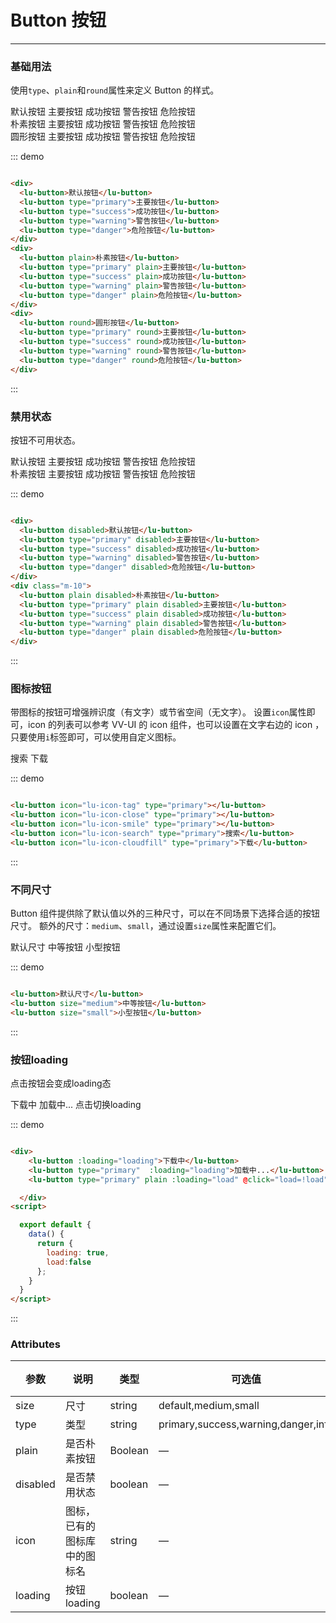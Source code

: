 <script>

  export default {
    data() {
      return {
        loading: true,
        load:false
      };
    }
  }
</script>
# Button 按钮
----
### 基础用法
使用```type```、```plain```和```round```属性来定义 Button 的样式。

<div class="demo-block">
  <div>
    <lu-button>默认按钮</lu-button>
    <lu-button type="primary">主要按钮</lu-button>
    <lu-button type="success">成功按钮</lu-button>
    <lu-button type="warning">警告按钮</lu-button>
    <lu-button type="danger">危险按钮</lu-button>
  </div>
  <div class="m-10">
    <lu-button plain>朴素按钮</lu-button>
    <lu-button type="primary" plain>主要按钮</lu-button>
    <lu-button type="success" plain>成功按钮</lu-button>
    <lu-button type="warning" plain>警告按钮</lu-button>
    <lu-button type="danger" plain>危险按钮</lu-button>
  </div>
  <div class="m-10">
    <lu-button round>圆形按钮</lu-button>
    <lu-button type="primary" round>主要按钮</lu-button>
    <lu-button type="success" round>成功按钮</lu-button>
    <lu-button type="warning" round>警告按钮</lu-button>
    <lu-button type="danger" round>危险按钮</lu-button>
  </div>
</div>

::: demo
```html

<div>
  <lu-button>默认按钮</lu-button>
  <lu-button type="primary">主要按钮</lu-button>
  <lu-button type="success">成功按钮</lu-button>
  <lu-button type="warning">警告按钮</lu-button>
  <lu-button type="danger">危险按钮</lu-button>
</div>
<div>
  <lu-button plain>朴素按钮</lu-button>
  <lu-button type="primary" plain>主要按钮</lu-button>
  <lu-button type="success" plain>成功按钮</lu-button>
  <lu-button type="warning" plain>警告按钮</lu-button>
  <lu-button type="danger" plain>危险按钮</lu-button>
</div>
<div>
  <lu-button round>圆形按钮</lu-button>
  <lu-button type="primary" round>主要按钮</lu-button>
  <lu-button type="success" round>成功按钮</lu-button>
  <lu-button type="warning" round>警告按钮</lu-button>
  <lu-button type="danger" round>危险按钮</lu-button>
</div>

```
:::

### 禁用状态

按钮不可用状态。

<div class="demo-block">
  <div>
    <lu-button disabled>默认按钮</lu-button>
    <lu-button type="primary" disabled>主要按钮</lu-button>
    <lu-button type="success" disabled>成功按钮</lu-button>
    <lu-button type="warning" disabled>警告按钮</lu-button>
    <lu-button type="danger" disabled>危险按钮</lu-button>
  </div>
  <div class="m-10">
    <lu-button plain disabled>朴素按钮</lu-button>
    <lu-button type="primary" plain disabled>主要按钮</lu-button>
    <lu-button type="success" plain disabled>成功按钮</lu-button>
    <lu-button type="warning" plain disabled>警告按钮</lu-button>
    <lu-button type="danger" plain disabled>危险按钮</lu-button>
  </div>
</div>

::: demo
```html

<div>
  <lu-button disabled>默认按钮</lu-button>
  <lu-button type="primary" disabled>主要按钮</lu-button>
  <lu-button type="success" disabled>成功按钮</lu-button>
  <lu-button type="warning" disabled>警告按钮</lu-button>
  <lu-button type="danger" disabled>危险按钮</lu-button>
</div>
<div class="m-10">
  <lu-button plain disabled>朴素按钮</lu-button>
  <lu-button type="primary" plain disabled>主要按钮</lu-button>
  <lu-button type="success" plain disabled>成功按钮</lu-button>
  <lu-button type="warning" plain disabled>警告按钮</lu-button>
  <lu-button type="danger" plain disabled>危险按钮</lu-button>
</div>

```
:::

### 图标按钮
带图标的按钮可增强辨识度（有文字）或节省空间（无文字）。
设置```icon```属性即可，icon 的列表可以参考 VV-UI 的 icon 组件，也可以设置在文字右边的 icon ，只要使用```i```标签即可，可以使用自定义图标。
<div class="demo-block">
  <lu-button icon="lu-icon-tag" type="primary"></lu-button>
  <lu-button icon="lu-icon-close" type="primary"></lu-button>
  <lu-button icon="lu-icon-smile" type="primary"></lu-button>
  <lu-button icon="lu-icon-search" type="primary">搜索</lu-button>
  <lu-button icon="lu-icon-cloudfill" type="primary">下载</lu-button>
</div>

::: demo
```html

<lu-button icon="lu-icon-tag" type="primary"></lu-button>
<lu-button icon="lu-icon-close" type="primary"></lu-button>
<lu-button icon="lu-icon-smile" type="primary"></lu-button>
<lu-button icon="lu-icon-search" type="primary">搜索</lu-button>
<lu-button icon="lu-icon-cloudfill" type="primary">下载</lu-button>

```
:::


### 不同尺寸

Button 组件提供除了默认值以外的三种尺寸，可以在不同场景下选择合适的按钮尺寸。
额外的尺寸：```medium```、```small```，通过设置```size```属性来配置它们。
<div class="demo-block">
  <lu-button>默认尺寸</lu-button>
  <lu-button size="medium">中等按钮</lu-button>
  <lu-button size="small">小型按钮</lu-button>
</div>

::: demo
```html

<lu-button>默认尺寸</lu-button>
<lu-button size="medium">中等按钮</lu-button>
<lu-button size="small">小型按钮</lu-button>

```
:::


### 按钮loading

点击按钮会变成loading态
<div class="demo-block">
 <div>
    <lu-button :loading="loading">下载中</lu-button>
    <lu-button type="primary"  :loading="loading">加载中...</lu-button>
    <lu-button type="primary" plain :loading="load" @click="load=!load" icon="lu-icon-cloudfill">点击切换loading</lu-button>

  </div>

</div>


::: demo
```html

<div>
    <lu-button :loading="loading">下载中</lu-button>
    <lu-button type="primary"  :loading="loading">加载中...</lu-button>
    <lu-button type="primary" plain :loading="load" @click="load=!load">点击切换loading</lu-button>

  </div>
<script>

  export default {
    data() {
      return {
        loading: true,
        load:false
      };
    }
  }
</script>
```
:::

### Attributes
| 参数      | 说明    | 类型      | 可选值       | 默认值   |
|---------- |-------- |---------- |-------------  |-------- |
| size     | 尺寸   | string  |   default,medium,small            |    —     |
| type     | 类型   | string    |   primary,success,warning,danger,info |     —    |
| plain     | 是否朴素按钮   | Boolean    | — | false   |
| disabled  | 是否禁用状态    | boolean   | —   | false   |
| icon  | 图标，已有的图标库中的图标名 | string   |  —  |  —  |
| loading  | 按钮loading | boolean   |  —  |  false |

